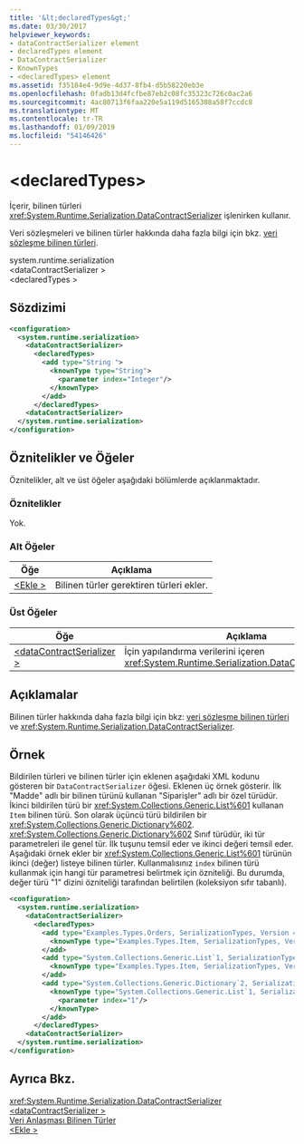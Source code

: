 ```yaml
---
title: '&lt;declaredTypes&gt;'
ms.date: 03/30/2017
helpviewer_keywords:
- dataContractSerializer element
- declaredTypes element
- DataContractSerializer
- KnownTypes
- <declaredTypes> element
ms.assetid: f35184e4-9d9e-4d37-8fb4-d5b58220eb3e
ms.openlocfilehash: 0fadb13d4fcfbe87eb2c08fc35323c726c0ac2a6
ms.sourcegitcommit: 4ac80713f6faa220e5a119d5165308a58f7ccdc8
ms.translationtype: MT
ms.contentlocale: tr-TR
ms.lasthandoff: 01/09/2019
ms.locfileid: "54146426"
---
```

# <a name="ltdeclaredtypesgt"></a>&lt;declaredTypes&gt;
İçerir, bilinen türleri <xref:System.Runtime.Serialization.DataContractSerializer> işlenirken kullanır.  
  
 Veri sözleşmeleri ve bilinen türler hakkında daha fazla bilgi için bkz. [veri sözleşme bilinen türleri](../../../../../docs/framework/wcf/feature-details/data-contract-known-types.md).  
  
 system.runtime.serialization  
\<dataContractSerializer >  
\<declaredTypes >  
  
## <a name="syntax"></a>Sözdizimi  
  
```xml  
<configuration>
  <system.runtime.serialization>
    <dataContractSerializer>
      <declaredTypes>
        <add type="String ">
          <knownType type="String">
            <parameter index="Integer"/>
          </knownType>
        </add>
      </declaredTypes>
    <dataContractSerializer>
  </system.runtime.serialization>
</configuration>
```  
  
## <a name="attributes-and-elements"></a>Öznitelikler ve Öğeler  
 Öznitelikler, alt ve üst öğeler aşağıdaki bölümlerde açıklanmaktadır.  
  
### <a name="attributes"></a>Öznitelikler  
 Yok.  
  
### <a name="child-elements"></a>Alt Öğeler  
  
|Öğe|Açıklama|  
|-------------|-----------------|  
|[\<Ekle >](../../../../../docs/framework/configure-apps/file-schema/wcf/add-of-declaredtypes-element.md)|Bilinen türler gerektiren türleri ekler.|  
  
### <a name="parent-elements"></a>Üst Öğeler  
  
|Öğe|Açıklama|  
|-------------|-----------------|  
|[\<dataContractSerializer >](../../../../../docs/framework/configure-apps/file-schema/wcf/datacontractserializer-of-system-runtime-serialization.md)|İçin yapılandırma verilerini içeren <xref:System.Runtime.Serialization.DataContractSerializer>.|  
  
## <a name="remarks"></a>Açıklamalar  
 Bilinen türler hakkında daha fazla bilgi için bkz: [veri sözleşme bilinen türleri](../../../../../docs/framework/wcf/feature-details/data-contract-known-types.md) ve <xref:System.Runtime.Serialization.DataContractSerializer>.  
  
## <a name="example"></a>Örnek  
 Bildirilen türleri ve bilinen türler için eklenen aşağıdaki XML kodunu gösteren bir `DataContractSerializer` öğesi. Eklenen üç örnek gösterir. İlk "Madde" adlı bir bilinen türünü kullanan "Siparişler" adlı bir özel türüdür. İkinci bildirilen türü bir <xref:System.Collections.Generic.List%601> kullanan `Item` bilinen türü. Son olarak üçüncü türü bildirilen bir <xref:System.Collections.Generic.Dictionary%602>. <xref:System.Collections.Generic.Dictionary%602> Sınıf türüdür, iki tür parametreleri ile genel tür. İlk tuşunu temsil eder ve ikinci değeri temsil eder. Aşağıdaki örnek ekler bir <xref:System.Collections.Generic.List%601> türünün ikinci (değer) listeye bilinen türler. Kullanmalısınız `index` bilinen türü kullanmak için hangi tür parametresi belirtmek için özniteliği. Bu durumda, değer türü "1" dizini özniteliği tarafından belirtilen (koleksiyon sıfır tabanlı).  
  
```xml  
<configuration>
  <system.runtime.serialization>
    <dataContractSerializer>
      <declaredTypes>
        <add type="Examples.Types.Orders, SerializationTypes, Version = 2.0.0.0, Culture = neutral, PublicKeyToken=null">
          <knownType type="Examples.Types.Item, SerializationTypes, Version=2.0.0.0, Culture=neutral, PublicKey=null" />
        </add>
        <add type="System.Collections.Generic.List`1, SerializationTypes, Version = 2.0.0.0, Culture = neutral, PublicKeyToken=null">
          <knownType type="Examples.Types.Item, SerializationTypes, Version=2.0.0.0, Culture=neutral, PublicKey=null" />
        </add>
        <add type="System.Collections.Generic.Dictionary`2, SerializationTypes, Version = 2.0.0.0, Culture = neutral, PublicKeyToken=null">
          <knownType type="System.Collections.Generic.List`1, SerializationTypes, Version = 2.0.0.0, Culture = neutral, PublicKeyToken=null">
            <parameter index="1"/>
          </knownType>
        </add>
      </declaredTypes>
    <dataContractSerializer>
  </system.runtime.serialization>
</configuration>
```  
  
## <a name="see-also"></a>Ayrıca Bkz.  
 <xref:System.Runtime.Serialization.DataContractSerializer>  
 [\<dataContractSerializer >](../../../../../docs/framework/configure-apps/file-schema/wcf/datacontractserializer-element.md)  
 [Veri Anlaşması Bilinen Türler](../../../../../docs/framework/wcf/feature-details/data-contract-known-types.md)  
 [\<Ekle >](../../../../../docs/framework/configure-apps/file-schema/wcf/add-of-declaredtypes-element.md)

